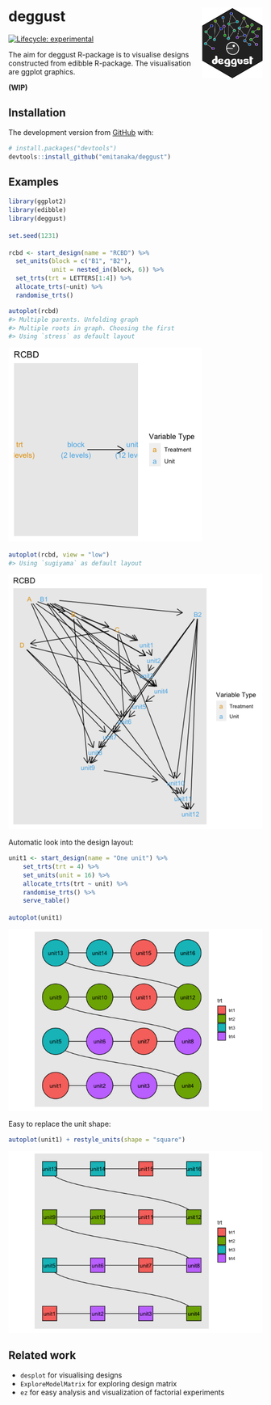 
<!-- README.md is generated from README.Rmd. Please edit that file -->

# deggust <img src="man/figures/logo.png" align="right" alt="" width="120" />

<!-- badges: start -->

[![Lifecycle:
experimental](https://img.shields.io/badge/lifecycle-experimental-orange.svg)](https://www.tidyverse.org/lifecycle/#experimental)
<!-- badges: end -->

The aim for deggust R-package is to visualise designs constructed from
edibble R-package. The visualisation are ggplot graphics.

**(WIP)**

## Installation

The development version from [GitHub](https://github.com/) with:

``` r
# install.packages("devtools")
devtools::install_github("emitanaka/deggust")
```

## Examples

``` r
library(ggplot2)
library(edibble)
library(deggust)

set.seed(1231) 

rcbd <- start_design(name = "RCBD") %>%
  set_units(block = c("B1", "B2"),
            unit = nested_in(block, 6)) %>%
  set_trts(trt = LETTERS[1:4]) %>%
  allocate_trts(~unit) %>%
  randomise_trts()
```

``` r
autoplot(rcbd)
#> Multiple parents. Unfolding graph
#> Multiple roots in graph. Choosing the first
#> Using `stress` as default layout
```

![](man/figures/README-rcbd-high-plot-1.png)<!-- -->

``` r
autoplot(rcbd, view = "low")
#> Using `sugiyama` as default layout
```

![](man/figures/README-rcbd-low-plot-1.png)<!-- -->

Automatic look into the design layout:

``` r
unit1 <- start_design(name = "One unit") %>%
    set_trts(trt = 4) %>%
    set_units(unit = 16) %>%
    allocate_trts(trt ~ unit) %>%
    randomise_trts() %>%
    serve_table()

autoplot(unit1)
```

![](man/figures/README-unnamed-chunk-3-1.png)<!-- -->

Easy to replace the unit shape:

``` r
autoplot(unit1) + restyle_units(shape = "square")
```

![](man/figures/README-unnamed-chunk-4-1.png)<!-- -->

## Related work

  - `desplot` for visualising designs
  - `ExploreModelMatrix` for exploring design matrix
  - `ez` for easy analysis and visualization of factorial experiments
